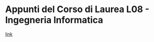 # Appunti del Corso di Laurea L08 - Ingegneria Informatica

[link](https://riccardosironi.github.io)
